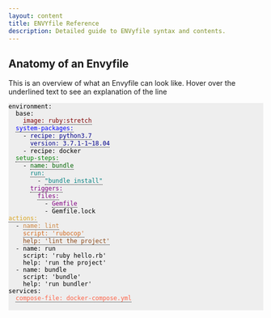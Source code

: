 ```yaml
---
layout: content
title: ENVYfile Reference
description: Detailed guide to ENVyfile syntax and contents.
---
```


<style>
.tooltip {
  position: relative;
  display: inline-block;
  border-bottom: 1px dotted black;
}

.tooltip .tooltiptext {
  visibility: hidden;
  background-color: #555;
  color: #fff;
  padding-left: 10px;
  padding-right: 10px;
  text-align: center;
  border-radius: 6px;
  padding-top: 5px;
  padding-bottom: 5px;
  position: absolute;
  z-index: 1;
  bottom: 125%;
  left: 50%;
  margin-left: -60px;
  opacity: 0;
  transition: opacity 0.3s;
}

.tooltip .tooltiptext::after {
  content: "";
  position: absolute;
  top: 100%;
  left: 50%;
  margin-left: -5px;
  border-width: 5px;
  border-style: solid;
  border-color: #555 transparent transparent transparent;
}

.tooltip:hover .tooltiptext {
  visibility: visible;
  opacity: 1;
}
</style>

Anatomy of an Envyfile
---
This is an overview of what an Envyfile can look like. Hover over the underlined text to see an explanation of the line
<br />
<div class="highlighter-rouge big-wrapper"><div class="highlight big-child" style="color: black; background-color: #eee;"><pre class="highlight">
<code>environment:
  base:
    <span style="color: maroon" class="tooltip">image: ruby:stretch<span class="tooltiptext">The Docker image to use as a base for this environment</span></span>
  <span style="color: blue" class="tooltip">system-packages:<span class="tooltiptext">List of APT packages to be installed in the environment</span></span>
    - <span style="color: darkblue" class="tooltip">recipe: python3.7<span class="tooltiptext">APT package name</span></span>
      <span style="color: darkblue" class="tooltip">version: 3.7.1-1~18.04<span class="tooltiptext">APT package version</span></span>
    - recipe: docker
  <span style="color: green" class="tooltip">setup-steps:<span class="tooltiptext">Additional setup steps not included in APT packages</span></span>
    - <span style="color: darkgreen" class="tooltip">name: bundle<span class="tooltiptext">The name of the script</span></span>
      <span style="color: teal" class="tooltip">run:<span class="tooltiptext">Commands to run to complete this step</span></span>
        - <span style="color: teal" class="tooltip">"bundle install"<span class="tooltiptext">A command passed to the Bash shell - can contain Bash special characters.</span></span>
      <span style="color: purple" class="tooltip">triggers:<span class="tooltiptext">List of things that can cause this step to be run (in addition to the first envy up)</span></span>
        <span style="color: purple" class="tooltip">files:<span class="tooltiptext">Files that are watched for changes and should cause this step to run</span></span>
          - <span style="color: purple" class="tooltip">Gemfile<span class="tooltiptext">A Ruby gemfile, specifying Ruby packages to be installed</span></span>
          - Gemfile.lock
<span style="color: goldenrod" class="tooltip">actions:<span class="tooltiptext">Actions are scripts or commands contributors are likely to use often</span></span>
  - <span style="color: peru" class="tooltip">name: lint<span class="tooltiptext">The name of the command, used to invoke it</span></span>
    <span style="color: chocolate" class="tooltip">script: 'rubocop'<span class="tooltiptext">The Bash invocation to be run upon invoking the command</span></span>
    <span style="color: saddlebrown" class="tooltip">help: 'lint the project'<span class="tooltiptext">The help text displayed when envy --help is used</span></span>
  - name: run
    script: 'ruby hello.rb'
    help: 'run the project'
  - name: bundle
    script: 'bundle'
    help: 'run bundler'
services:
  <span style="color: tomato" class="tooltip">compose-file: docker-compose.yml<span class="tooltiptext">An optional docker-compose file, started and stopped with the ENVy environment</span></span>
</code>
</pre></div></div>


